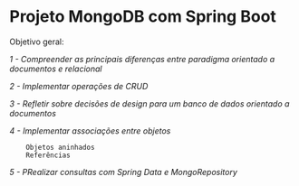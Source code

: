 # Projeto MongoDB com Spring Boot

Objetivo geral:

*1 - Compreender as principais diferenças entre paradigma orientado a documentos e relacional*

*2 - Implementar operações de CRUD*

*3 - Refletir sobre decisões de design para um banco de dados orientado a documentos*

*4 - Implementar associações entre objetos*

        Objetos aninhados
        Referências

*5 - PRealizar consultas com Spring Data e MongoRepository*

